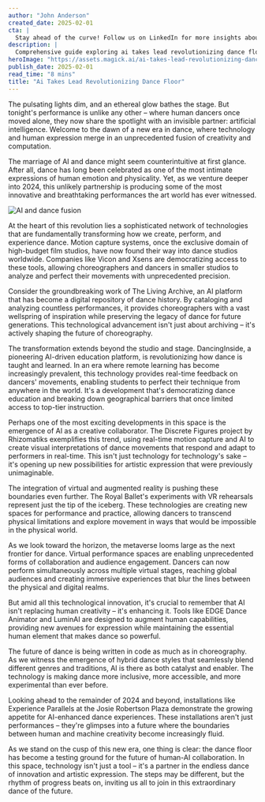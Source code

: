 ```yaml
---
author: "John Anderson"
created_date: 2025-02-01
cta: |
  Stay ahead of the curve! Follow us on LinkedIn for more insights about ai takes lead revolutionizing dance floor and other cutting-edge developments in AI and technology.
description: |
  Comprehensive guide exploring ai takes lead revolutionizing dance floor and its impact on modern technology.
heroImage: "https://assets.magick.ai/ai-takes-lead-revolutionizing-dance-floor.png"
publish_date: 2025-02-01
read_time: "8 mins"
title: "Ai Takes Lead Revolutionizing Dance Floor"
---
```


The pulsating lights dim, and an ethereal glow bathes the stage. But tonight's performance is unlike any other – where human dancers once moved alone, they now share the spotlight with an invisible partner: artificial intelligence. Welcome to the dawn of a new era in dance, where technology and human expression merge in an unprecedented fusion of creativity and computation.

The marriage of AI and dance might seem counterintuitive at first glance. After all, dance has long been celebrated as one of the most intimate expressions of human emotion and physicality. Yet, as we venture deeper into 2024, this unlikely partnership is producing some of the most innovative and breathtaking performances the art world has ever witnessed.

![AI and dance fusion](https://i.magick.ai/PIXE/1738427789988_magick_img.webp)

At the heart of this revolution lies a sophisticated network of technologies that are fundamentally transforming how we create, perform, and experience dance. Motion capture systems, once the exclusive domain of high-budget film studios, have now found their way into dance studios worldwide. Companies like Vicon and Xsens are democratizing access to these tools, allowing choreographers and dancers in smaller studios to analyze and perfect their movements with unprecedented precision.

Consider the groundbreaking work of The Living Archive, an AI platform that has become a digital repository of dance history. By cataloging and analyzing countless performances, it provides choreographers with a vast wellspring of inspiration while preserving the legacy of dance for future generations. This technological advancement isn't just about archiving – it's actively shaping the future of choreography.

The transformation extends beyond the studio and stage. DancingInside, a pioneering AI-driven education platform, is revolutionizing how dance is taught and learned. In an era where remote learning has become increasingly prevalent, this technology provides real-time feedback on dancers' movements, enabling students to perfect their technique from anywhere in the world. It's a development that's democratizing dance education and breaking down geographical barriers that once limited access to top-tier instruction.

Perhaps one of the most exciting developments in this space is the emergence of AI as a creative collaborator. The Discrete Figures project by Rhizomatiks exemplifies this trend, using real-time motion capture and AI to create visual interpretations of dance movements that respond and adapt to performers in real-time. This isn't just technology for technology's sake – it's opening up new possibilities for artistic expression that were previously unimaginable.

The integration of virtual and augmented reality is pushing these boundaries even further. The Royal Ballet's experiments with VR rehearsals represent just the tip of the iceberg. These technologies are creating new spaces for performance and practice, allowing dancers to transcend physical limitations and explore movement in ways that would be impossible in the physical world.

As we look toward the horizon, the metaverse looms large as the next frontier for dance. Virtual performance spaces are enabling unprecedented forms of collaboration and audience engagement. Dancers can now perform simultaneously across multiple virtual stages, reaching global audiences and creating immersive experiences that blur the lines between the physical and digital realms.

But amid all this technological innovation, it's crucial to remember that AI isn't replacing human creativity – it's enhancing it. Tools like EDGE Dance Animator and LuminAI are designed to augment human capabilities, providing new avenues for expression while maintaining the essential human element that makes dance so powerful.

The future of dance is being written in code as much as in choreography. As we witness the emergence of hybrid dance styles that seamlessly blend different genres and traditions, AI is there as both catalyst and enabler. The technology is making dance more inclusive, more accessible, and more experimental than ever before.

Looking ahead to the remainder of 2024 and beyond, installations like Experience Parallels at the Josie Robertson Plaza demonstrate the growing appetite for AI-enhanced dance experiences. These installations aren't just performances – they're glimpses into a future where the boundaries between human and machine creativity become increasingly fluid.

As we stand on the cusp of this new era, one thing is clear: the dance floor has become a testing ground for the future of human-AI collaboration. In this space, technology isn't just a tool – it's a partner in the endless dance of innovation and artistic expression. The steps may be different, but the rhythm of progress beats on, inviting us all to join in this extraordinary dance of the future.